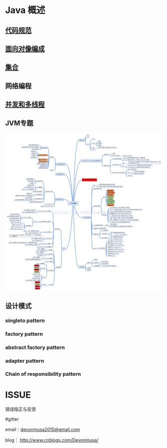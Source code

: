 # Java 概述
      
## [代码规范](https://github.com/Devonmusa/demos-parent/blob/develop/java/docs/代码规范.md)
## [面向对像编成](https://github.com/Devonmusa/demos-parent/blob/develop/java/docs/面向对像变成.md)
## [集合](https://github.com/Devonmusa/demos-parent/blob/develop/java/docs/集合.md)
## 网络编程
## [并发和多线程](https://github.com/Devonmusa/demos-parent/blob/develop/java/docs/并发和多线程.md)
      
      
      
## JVM专题
![](https://github.com/Devonmusa/demos-parent/blob/develop/java/img/JVM.png)
 ## 设计模式
### singleto pattern

### factory pattern

### abstract factory pattern

### adapter pattern

### Chain of responsibility pattern
  
#  ISSUE
   错误指正与反馈

#gitter

  email：devonmusa2015@gmail.com
  
  blog： http://www.cnblogs.com/Devonmusa/